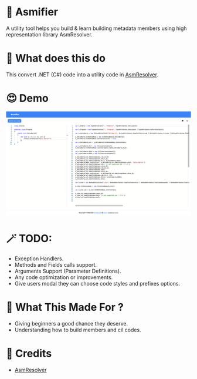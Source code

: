 # 🎀 Asmifier
A utility tool helps you build & learn building metadata members using high representation library AsmResolver. 

# 💎 What does this do
This convert .NET (C#) code into a utility code in [AsmResolver](https://github.com/Washi1337/AsmResolver/).

# 😍 Demo
![demo](https://github.com/CursedLand/Asmifier/blob/master/demo.png)

# 🪄 TODO:
- Exception Handlers.
- Methods and Fields calls support.
- Arguments Support (Parameter Definitions).
- Any code optimization or improvements.
- Give users modal they can choose code styles and prefixes options.

# 🧩 What This Made For ?
- Giving beginners a good chance they deserve.
- Understanding how to build members and cil codes.

# 🔮 Credits 
- [AsmResolver](https://github.com/Washi1337/AsmResolver/)
